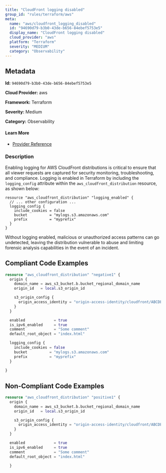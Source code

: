 ```yaml
---
title: "CloudFront logging disabled"
group_id: "rules/terraform/aws"
meta:
  name: "aws/cloudfront_logging_disabled"
  id: "94690d79-b3b0-43de-b656-84ebef5753e5"
  display_name: "CloudFront logging disabled"
  cloud_provider: "aws"
  platform: "Terraform"
  severity: "MEDIUM"
  category: "Observability"
---
```

## Metadata

**Id:** `94690d79-b3b0-43de-b656-84ebef5753e5`

**Cloud Provider:** aws

**Framework:** Terraform

**Severity:** Medium

**Category:** Observability

#### Learn More

 - [Provider Reference](https://registry.terraform.io/providers/hashicorp/aws/latest/docs/resources/cloudfront_distribution)

### Description

 Enabling logging for AWS CloudFront distributions is critical to ensure that all viewer requests are captured for security monitoring, troubleshooting, and compliance. Logging is enabled in Terraform by including the `logging_config` attribute within the `aws_cloudfront_distribution` resource, as shown below:

```
resource "aws_cloudfront_distribution" "logging_enabled" {
  // ... other configuration ...
  logging_config {
    include_cookies = false
    bucket          = "mylogs.s3.amazonaws.com"
    prefix          = "myprefix"
  }
}
```

Without logging enabled, malicious or unauthorized access patterns can go undetected, leaving the distribution vulnerable to abuse and limiting forensic analysis capabilities in the event of an incident.


## Compliant Code Examples
```terraform
resource "aws_cloudfront_distribution" "negative1" {
  origin {
    domain_name = aws_s3_bucket.b.bucket_regional_domain_name
    origin_id   = local.s3_origin_id

    s3_origin_config {
      origin_access_identity = "origin-access-identity/cloudfront/ABCDEFG1234567"
    }
  }

  enabled             = true
  is_ipv6_enabled     = true
  comment             = "Some comment"
  default_root_object = "index.html"

  logging_config {
    include_cookies = false
    bucket          = "mylogs.s3.amazonaws.com"
    prefix          = "myprefix"
  }
  
}
```
## Non-Compliant Code Examples
```terraform
resource "aws_cloudfront_distribution" "positive1" {
  origin {
    domain_name = aws_s3_bucket.b.bucket_regional_domain_name
    origin_id   = local.s3_origin_id

    s3_origin_config {
      origin_access_identity = "origin-access-identity/cloudfront/ABCDEFG1234567"
    }
  }

  enabled             = true
  is_ipv6_enabled     = true
  comment             = "Some comment"
  default_root_object = "index.html"

  }
  
```